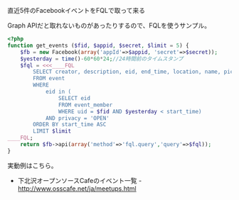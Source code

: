直近5件のFacebookイベントをFQLで取って来る

Graph APIだと取れないものがあったりするので、FQLを使うサンプル。

```php
<?php
function get_events ($fid, $appid, $secret, $limit = 5) {
	$fb = new Facebook(array('appId'=>$appid, 'secret'=>$secret));
	$yesterday = time()-60*60*24;//24時間前のタイムスタンプ
	$fql = <<<____FQL
		SELECT creator, description, eid, end_time, location, name, pic, pic_big, pic_small, start_time
		FROM event
		WHERE
			eid in (
				SELECT eid 
				FROM event_member 
				WHERE uid = $fid AND $yesterday < start_time)
			AND privacy = 'OPEN'
		ORDER BY start_time ASC
		LIMIT $limit
____FQL;
	return $fb->api(array('method'=>'fql.query','query'=>$fql));
}
```

実動例はこちら。

* 下北沢オープンソースCafeのイベント一覧 - http://www.osscafe.net/ja/meetups.html